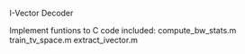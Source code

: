 I-Vector Decoder

Implement funtions to C code included:
compute_bw_stats.m
train_tv_space.m
extract_ivector.m